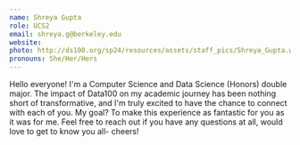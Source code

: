 ```yaml
---
name: Shreya Gupta
role: UCS2
email: shreya.g@berkeley.edu
website: 
photo: http://ds100.org/sp24/resources/assets/staff_pics/Shreya_Gupta.webp
pronouns: She/Her/Hers
---
```

Hello everyone! I'm a Computer Science and Data Science (Honors) double major. The impact of Data100 on my academic journey has been nothing short of transformative, and I'm truly excited to have the chance to connect with each of you. My goal? To make this experience as fantastic for you as it was for me. Feel free to reach out if you have any questions at all, would love to get to know you all- cheers!
